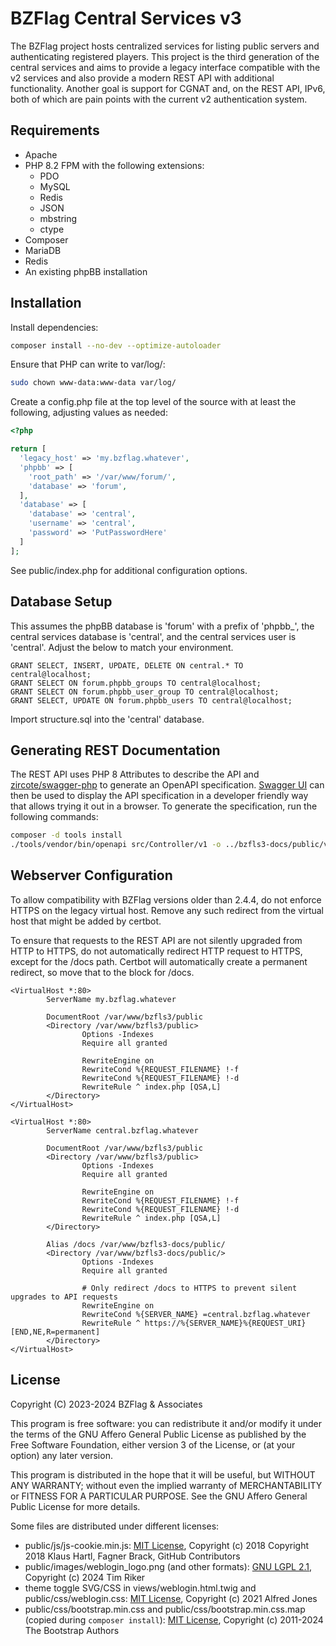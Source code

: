 BZFlag Central Services v3
==========================

The BZFlag project hosts centralized services for listing public servers and authenticating registered players. This
project is the third generation of the central services and aims to provide a legacy interface compatible with the v2
services and also provide a modern REST API with additional functionality. Another goal is support for CGNAT and, on the
REST API, IPv6, both of which are pain points with the current v2 authentication system.

Requirements
------------

* Apache
* PHP 8.2 FPM with the following extensions:
  * PDO
  * MySQL
  * Redis
  * JSON
  * mbstring
  * ctype
* Composer
* MariaDB
* Redis
* An existing phpBB installation

Installation
------------

Install dependencies:
```bash
composer install --no-dev --optimize-autoloader
```

Ensure that PHP can write to var/log/:
```bash
sudo chown www-data:www-data var/log/
```

Create a config.php file at the top level of the source with at least the following, adjusting values as needed:
```php
<?php

return [
  'legacy_host' => 'my.bzflag.whatever',
  'phpbb' => [
    'root_path' => '/var/www/forum/',
    'database' => 'forum',
  ],
  'database' => [
    'database' => 'central',
    'username' => 'central',
    'password' => 'PutPasswordHere'
  ]
];
```

See public/index.php for additional configuration options.

Database Setup
--------------

This assumes the phpBB database is 'forum' with a prefix of 'phpbb_', the central services database is 'central', and
the central services user is 'central'. Adjust the below to match your environment.

```mysql
GRANT SELECT, INSERT, UPDATE, DELETE ON central.* TO central@localhost;
GRANT SELECT ON forum.phpbb_groups TO central@localhost;
GRANT SELECT ON forum.phpbb_user_group TO central@localhost;
GRANT SELECT, UPDATE ON forum.phpbb_users TO central@localhost;
```

Import structure.sql into the 'central' database.

Generating REST Documentation
-----------------------------

The REST API uses PHP 8 Attributes to describe the API and [zircote/swagger-php](https://github.com/zircote/swagger-php)
to generate an OpenAPI specification. [Swagger UI](https://github.com/swagger-api/swagger-ui?tab=readme-ov-file#general)
can then be used to display the API specification in a developer friendly way that allows trying it out in a browser. To
generate the specification, run the following commands:

```bash
composer -d tools install
./tools/vendor/bin/openapi src/Controller/v1 -o ../bzfls3-docs/public/v1.yaml -b vendor/autoload.php
```

Webserver Configuration
-----------------------

To allow compatibility with BZFlag versions older than 2.4.4, do not enforce HTTPS on the legacy virtual host. Remove
any such redirect from the virtual host that might be added by certbot.

To ensure that requests to the REST API are not silently upgraded from HTTP to HTTPS, do not automatically redirect
HTTP request to HTTPS, except for the /docs path. Certbot will automatically create a permanent redirect, so move that
to the <Directory> block for /docs.

```apacheconf
<VirtualHost *:80>
        ServerName my.bzflag.whatever

        DocumentRoot /var/www/bzfls3/public
        <Directory /var/www/bzfls3/public>
                Options -Indexes
                Require all granted

                RewriteEngine on
                RewriteCond %{REQUEST_FILENAME} !-f
                RewriteCond %{REQUEST_FILENAME} !-d
                RewriteRule ^ index.php [QSA,L]
        </Directory>
</VirtualHost>

<VirtualHost *:80>
        ServerName central.bzflag.whatever

        DocumentRoot /var/www/bzfls3/public
        <Directory /var/www/bzfls3/public>
                Options -Indexes
                Require all granted

                RewriteEngine on
                RewriteCond %{REQUEST_FILENAME} !-f
                RewriteCond %{REQUEST_FILENAME} !-d
                RewriteRule ^ index.php [QSA,L]
        </Directory>

        Alias /docs /var/www/bzfls3-docs/public/
        <Directory /var/www/bzfls3-docs/public/>
                Options -Indexes
                Require all granted

                # Only redirect /docs to HTTPS to prevent silent upgrades to API requests
                RewriteEngine on
                RewriteCond %{SERVER_NAME} =central.bzflag.whatever
                RewriteRule ^ https://%{SERVER_NAME}%{REQUEST_URI} [END,NE,R=permanent]
        </Directory>
</VirtualHost>
```

License
-------
Copyright (C) 2023-2024  BZFlag & Associates

This program is free software: you can redistribute it and/or modify it under the terms of the GNU Affero General Public
License as published by the Free Software Foundation, either version 3 of the License, or (at your option) any later
version.

This program is distributed in the hope that it will be useful, but WITHOUT ANY WARRANTY; without even the implied
warranty of MERCHANTABILITY or FITNESS FOR A PARTICULAR PURPOSE.  See the GNU Affero General Public License for more
details.

Some files are distributed under different licenses:
* public/js/js-cookie.min.js: [MIT License](https://github.com/js-cookie/js-cookie/blob/main/LICENSE), Copyright (c) 2018 Copyright 2018 Klaus Hartl, Fagner Brack, GitHub Contributors
* public/images/weblogin_logo.png (and other formats): [GNU LGPL 2.1](https://github.com/BZFlag-Dev/bzflag/blob/2.4/COPYING.LGPL), Copyright (c) 2024 Tim Riker
* theme toggle SVG/CSS in views/weblogin.html.twig and public/css/weblogin.css: [MIT License](https://github.com/AlfieJones/theme-toggles/blob/main/LICENSE), Copyright (c) 2021 Alfred Jones
* public/css/bootstrap.min.css and public/css/bootstrap.min.css.map (copied during `composer install`): [MIT License](https://github.com/twbs/bootstrap/blob/main/LICENSE), Copyright (c) 2011-2024 The Bootstrap Authors
